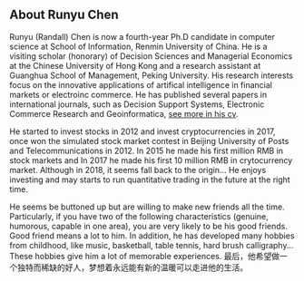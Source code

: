 ## About Runyu Chen

Runyu (Randall) Chen is now a fourth-year Ph.D candidate in computer science at School of Information, Renmin University of China. He is a visiting scholar (honorary) of Decision Sciences and Managerial Economics at the Chinese University of Hong Kong and a research assistant at Guanghua School of Management, Peking University. His research interests focus on the innovative applications of artifical intelligence in financial markets or electroinc commerce. He has published several papers in international journals, such as Decision Support Systems, Electronic Commerce Research and Geoinformatica, [see more in his cv](https://github.com/randallchan/randallchan.github.io/blob/master/Runyu%20Chen%20-%20CV181120.pdf).

He started to invest stocks in 2012 and invest cryptocurrencies in 2017, once won the simulated stock market contest in Beijing University of Posts and Telecommunications in 2012. In 2015 he made his first million RMB in stock markets and In 2017 he made his first 10 million RMB in crytocurrency market. Although in 2018, it seems fall back to the origin... He enjoys investing and may starts to run quantitative trading in the future at the right time.

He seems be buttoned up but are willing to make new friends all the time. Particularly, if you have two of the following characteristics (genuine, humorous, capable in one area), you are very likely to be his good friends. Good friend means a lot  to him. In addition, he has developed many hobbies from childhood, like music, basketball, table tennis, hard brush calligraphy... These hobbies give him a lot of memorable experiences. 最后，他希望做一个独特而稀缺的好人，梦想着永远能有新的温暖可以走进他的生活。

